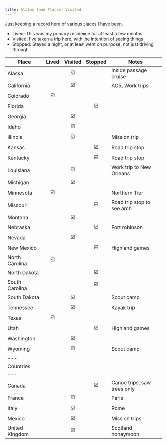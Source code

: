 ```yaml
---
title: States (and Places) Visited
---
```


Just keeping a record here of various places I have been.

* Lived: This was my primary residence for at least a few months
* Visited: I've taken a trip here, with the intention of seeing things
* Stopped: Stayed a night, or at least went on purpose, not just driving through

| Place | Lived | Visited | Stopped | Notes |
| ----- | :---: | :-----: | :-----: | ----- |
| Alaska | | ☑️ | | Inside passage cruise |
| California | | ☑️ | | AC5, Work trips |
| Colorado | ☑️ | | | |
| Florida | | | ☑️ | |
| Georgia | | ☑️ | | |
| Idaho | | ☑️ | | |
| Illinois | | ☑️ | | Mission trip |
| Kansas | | | ☑️ | Road trip stop |
| Kentucky | | | ☑️ | Road trip stop |
| Louisiana | | ☑️ | | Work trip to New Orleans |
| Michigan | | ☑️ | | |
| Minnesota | ☑️ | | | Northern Tier |
| Missouri | | | ☑️ | Road trip stop to see arch |
| Montana | | ☑️ | | |
| Nebraska | | | ☑️ | Fort robinson |
| Nevada | | ☑️ | | |
| New Mexico | | | ☑️ | Highland games |
| North Carolina | ☑️ | | | |
| North Dakota | | | ☑️ | |
| South Carolina | | | ☑️ | |
| South Dakota | | ☑️ | | Scout camp |
| Tennessee | | ☑️ | | Kayak trip |
| Texas | ☑️ | | | |
| Utah | | | ☑️ | Highland games |
| Washington | | ☑️ | | |
| Wyoming | | ☑️ | | Scout camp |
| ---
| Countries | | | | |
| ---
| Canada | | | ☑️ | Canoe trips, saw trees only |
| France | | ☑️ | | Paris |
| Italy | | ☑️ | | Rome |
| Mexico | | ☑️ | | Mission trips |
| United Kingdom | | ☑️ | | Scotland honeymoon |
